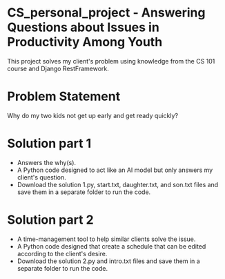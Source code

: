 # CS_personal_project - Answering Questions about Issues in Productivity Among Youth
This project solves my client's problem using knowledge from the CS 101 course and Django RestFramework.

# Problem Statement
Why do my two kids not get up early and get ready quickly?

# Solution part 1
- Answers the why(s).
- A Python code designed to act like an AI model but only answers my client's question.
- Download the solution 1.py, start.txt, daughter.txt, and son.txt files and save them in a separate folder to run the code.

# Solution part 2
- A time-management tool to help similar clients solve the issue.
- A Python code designed that create a schedule that can be edited according to the client's desire.
- Download the solution 2.py and intro.txt files and save them in a separate folder to run the code.
  
